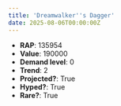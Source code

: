 ```yaml
---
title: 'Dreamwalker''s Dagger'
date: 2025-08-06T00:00:00Z
---
```

- **RAP**: 135954
- **Value**: 190000
- **Demand level**: 0
- **Trend**: 2
- **Projected?**: True
- **Hyped?**: True
- **Rare?**: True
